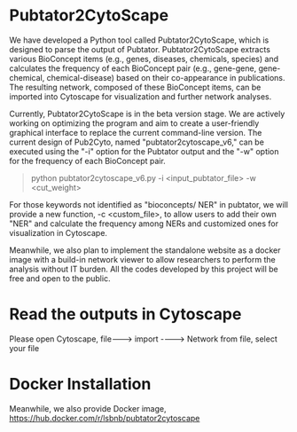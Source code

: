 # Pubtator2CytoScape
We have developed a Python tool called Pubtator2CytoScape, which is designed to parse the output of Pubtator. Pubtator2CytoScape extracts various BioConcept items (e.g., genes, diseases, chemicals, species) and calculates the frequency of each BioConcept pair (e.g., gene-gene, gene-chemical, chemical-disease) based on their co-appearance in publications. The resulting network, composed of these BioConcept items, can be imported into Cytoscape for visualization and further network analyses.

Currently, Pubtator2CytoScape is in the beta version stage. We are actively working on optimizing the program and aim to create a user-friendly graphical interface to replace the current command-line version. The current design of Pub2Cyto, named "pubtator2cytoscape_v6," can be executed using the "-i" option for the Pubtator output and the "-w" option for the frequency of each BioConcept pair.
>python pubtator2cytoscape_v6.py -i <input_pubtator_file> -w <cut_weight> 

For those keywords not identified as "bioconcepts/ NER" in pubtator, we will provide a new function, -c <custom_file>, to allow users to add their own "NER" and calculate the frequency among NERs and customized ones for visualization in Cytoscape.

Meanwhile, we also plan to implement the standalone website as a docker image with a build-in network viewer to allow researchers to perform the analysis without IT burden. All the codes developed by this project will be free and open to the public.  
# Read the outputs in Cytoscape
Please open Cytoscape, file---> import ----> Network from file, select your file

# Docker Installation
Meanwhile, we also provide Docker image, https://hub.docker.com/r/lsbnb/pubtator2cytoscape
